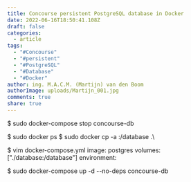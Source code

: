 ```yaml
---
title: Concourse persistent PostgreSQL database in Docker
date: 2022-06-16T18:50:41.108Z
draft: false
categories:
  - article
tags:
  - "#Concourse"
  - "#persistent"
  - "#PostgreSQL"
  - "#Database"
  - "#Docker"
author: ing. M.A.C.M. (Martijn) van den Boom
authorImage: uploads/Martijn_001.jpg
comments: true
share: true
---
```

$ sudo docker-compose stop concourse-db

$ sudo docker ps
$ sudo docker cp -a <docker postgresql database id>:/database .\

$ vim docker-compose.yml
	image: postgres
	volumes: \["./database:/database"]
	environment:

$ sudo docker-compose up -d --no-deps concourse-db